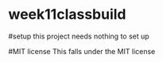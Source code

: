 # week11classbuild

#setup
this project needs nothing to set up

#MIT license
This falls under the MIT license

